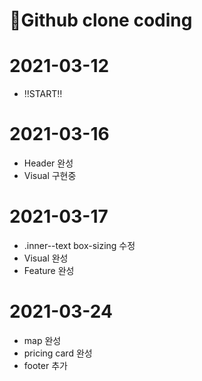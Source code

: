 # 📃Github clone coding

# 2021-03-12
- ‼START‼

# 2021-03-16
- Header 완성
- Visual 구현중

# 2021-03-17
- .inner--text box-sizing 수정
- Visual 완성
- Feature 완성

# 2021-03-24
- map 완성
- pricing card 완성
- footer 추가